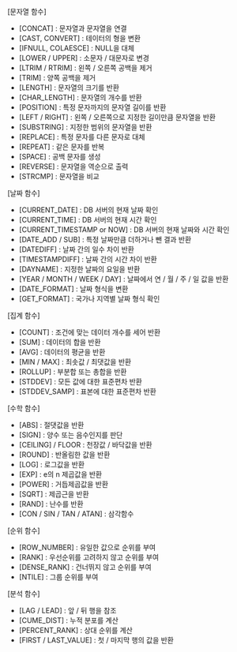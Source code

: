 [문자열 함수]
 - [CONCAT] : 문자열과 문자열을 연결
 - [CAST, CONVERT] : 테이터의 형을 변환
 - [IFNULL, COLAESCE] : NULL을 대체
 - [LOWER / UPPER] : 소문자 / 대문자로 변경
 - [LTRIM / RTRIM] : 왼쪽 / 오른쪽 공백을 제거
 - [TRIM] : 양쪽 공백을 제거
 - [LENGTH] : 문자열의 크기를 반환
 - [CHAR_LENGTH] : 문자열의 개수를 반환
 - [POSITION] : 특정 문자까지의 문자열 길이를 반환
 - [LEFT / RIGHT] : 왼쪽 / 오른쪽으로 지정한 길이만큼 문자열을 반환
 - [SUBSTRING] : 지정한 범위의 문자열을 반환
 - [REPLACE] : 특정 문자를 다른 문자로 대체
 - [REPEAT] : 같은 문자를 반복
 - [SPACE] : 공백 문자를 생성
 - [REVERSE] : 문자열을 역순으로 출력
 - [STRCMP] : 문자열을 비교

[날짜 함수]
 - [CURRENT_DATE] : DB 서버의 현재 날짜 확인
 - [CURRENT_TIME] : DB 서버의 현재 시간 확인
 - [CURRENT_TIMESTAMP or NOW] : DB 서버의 현재 날짜와 시간 확인
 - [DATE_ADD / SUB] : 특정 날짜만큼 더하거나 뺀 결과 반환
 - [DATEDIFF] : 날짜 간의 일수 차이 반환
 - [TIMESTAMPDIFF] : 날짜 간의 시간 차이 반환
 - [DAYNAME] : 지정한 날짜의 요일을 반환
 - [YEAR / MONTH / WEEK / DAY] : 날짜에서 연 / 월 / 주 / 일 값을 반환
 - [DATE_FORMAT] : 날짜 형식을 변환
 - [GET_FORMAT] : 국가나 지역별 날짜 형식 확인

[집계 함수]
 - [COUNT] : 조건에 맞는 데이터 개수를 세어 반환
 - [SUM] : 데이터의 합을 반환
 - [AVG] : 데이터의 평균을 반환
 - [MIN / MAX] : 최솟값 / 최댓값을 반환
 - [ROLLUP] : 부분합 또는 총합을 반환
 - [STDDEV] : 모든 값에 대한 표준편차 반환
 - [STDDEV_SAMP] : 표본에 대한 표준편차 반환

[수학 함수]
 - [ABS] : 절댓값을 반환
 - [SIGN] : 양수 또는 음수인지를 판단
 - [CEILING] / FLOOR : 천장값 / 바닥값을 반환
 - [ROUND] : 반올림한 값을 반환
 - [LOG] : 로그값을 반환
 - [EXP] : e의 n 제곱값을 반환
 - [POWER] : 거듭제곱값을 반환
 - [SQRT] : 제곱근을 반환
 - [RAND] : 난수를 반환
 - [CON / SIN / TAN / ATAN] : 삼각함수

[순위 함수]
 - [ROW_NUMBER] : 유일한 값으로 순위를 부여
 - [RANK] : 우선순위를 고려하지 않고 순위를 부여
 - [DENSE_RANK] : 건너뛰지 않고 순위를 부여
 - [NTILE] : 그룹 순위를 부여

[분석 함수]
 - [LAG / LEAD] : 앞 / 뒤 행을 참조
 - [CUME_DIST] : 누적 분포를 계산
 - [PERCENT_RANK] : 상대 순위를 계산
 - [FIRST / LAST_VALUE] : 첫 / 마지막 행의 값을 반환